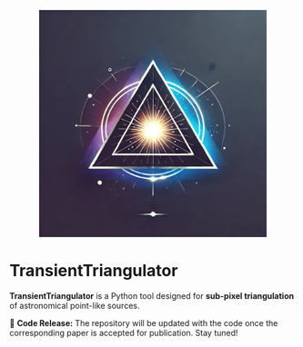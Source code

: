 <p align="center">
  <img src="./logo.png" alt="TransientTriangulator Logo" width="400">
</p>

# TransientTriangulator  

**TransientTriangulator** is a Python tool designed for **sub-pixel triangulation** of astronomical point-like sources.  

🚀 **Code Release:** The repository will be updated with the code once the corresponding paper is accepted for publication. Stay tuned!  
